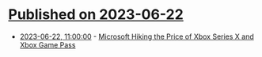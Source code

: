 # [Published on 2023-06-22](index.md)

* [2023-06-22, 11:00:00](https://games.slashdot.org/story/23/06/22/0148253/microsoft-hiking-the-price-of-xbox-series-x-and-xbox-game-pass?utm_source=rss1.0mainlinkanon&utm_medium=feed) - [Microsoft Hiking the Price of Xbox Series X and Xbox Game Pass](https://games.slashdot.org/story/23/06/22/0148253/microsoft-hiking-the-price-of-xbox-series-x-and-xbox-game-pass?utm_source=rss1.0mainlinkanon&utm_medium=feed)
